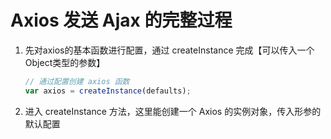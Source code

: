 # Axios 发送 Ajax 的完整过程

1. 先对axios的基本函数进行配置，通过 createInstance 完成【可以传入一个Object类型的参数】

   ```js
   // 通过配置创建 axios 函数
   var axios = createInstance(defaults);
   ```

2. 进入 createInstance 方法，这里能创建一个 Axios 的实例对象，传入形参的默认配置

     

     

